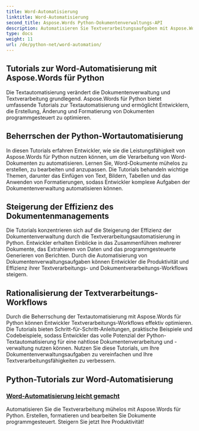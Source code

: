 ```yaml
---
title: Word-Automatisierung
linktitle: Word-Automatisierung
second_title: Aspose.Words Python-Dokumentenverwaltungs-API
description: Automatisieren Sie Textverarbeitungsaufgaben mit Aspose.Words für Python. Optimieren Sie die Dokumentenverwaltung und steigern Sie die Effizienz der Textautomatisierung.
type: docs
weight: 11
url: /de/python-net/word-automation/
---
```

## Tutorials zur Word-Automatisierung mit Aspose.Words für Python

Die Textautomatisierung verändert die Dokumentenverwaltung und Textverarbeitung grundlegend. Aspose.Words für Python bietet umfassende Tutorials zur Textautomatisierung und ermöglicht Entwicklern, die Erstellung, Änderung und Formatierung von Dokumenten programmgesteuert zu optimieren.

## Beherrschen der Python-Wortautomatisierung

In diesen Tutorials erfahren Entwickler, wie sie die Leistungsfähigkeit von Aspose.Words für Python nutzen können, um die Verarbeitung von Word-Dokumenten zu automatisieren. Lernen Sie, Word-Dokumente mühelos zu erstellen, zu bearbeiten und anzupassen. Die Tutorials behandeln wichtige Themen, darunter das Einfügen von Text, Bildern, Tabellen und das Anwenden von Formatierungen, sodass Entwickler komplexe Aufgaben der Dokumentenverwaltung automatisieren können.

## Steigerung der Effizienz des Dokumentenmanagements

Die Tutorials konzentrieren sich auf die Steigerung der Effizienz der Dokumentenverwaltung durch die Textverarbeitungsautomatisierung in Python. Entwickler erhalten Einblicke in das Zusammenführen mehrerer Dokumente, das Extrahieren von Daten und das programmgesteuerte Generieren von Berichten. Durch die Automatisierung von Dokumentenverwaltungsaufgaben können Entwickler die Produktivität und Effizienz ihrer Textverarbeitungs- und Dokumentverarbeitungs-Workflows steigern.

## Rationalisierung der Textverarbeitungs-Workflows

Durch die Beherrschung der Textautomatisierung mit Aspose.Words für Python können Entwickler Textverarbeitungs-Workflows effektiv optimieren. Die Tutorials bieten Schritt-für-Schritt-Anleitungen, praktische Beispiele und Codebeispiele, sodass Entwickler das volle Potenzial der Python-Textautomatisierung für eine nahtlose Dokumentenverarbeitung und -verwaltung nutzen können. Nutzen Sie diese Tutorials, um Ihre Dokumentenverwaltungsaufgaben zu vereinfachen und Ihre Textverarbeitungsfähigkeiten zu verbessern.

## Python-Tutorials zur Word-Automatisierung
### [Word-Automatisierung leicht gemacht](./word-automation-made-easy/)
Automatisieren Sie die Textverarbeitung mühelos mit Aspose.Words für Python. Erstellen, formatieren und bearbeiten Sie Dokumente programmgesteuert. Steigern Sie jetzt Ihre Produktivität!
